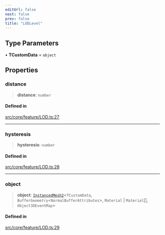 ```yaml
---
editUrl: false
next: false
prev: false
title: "LODLevel"
---
```


## Type Parameters

• **TCustomData** = `object`

## Properties

### distance

> **distance**: `number`

#### Defined in

[src/core/feature/LOD.ts:27](https://github.com/agargaro/instanced-mesh/blob/885e4bcb6a18860a783ace14f574e3f89257c5ee/src/core/feature/LOD.ts#L27)

***

### hysteresis

> **hysteresis**: `number`

#### Defined in

[src/core/feature/LOD.ts:28](https://github.com/agargaro/instanced-mesh/blob/885e4bcb6a18860a783ace14f574e3f89257c5ee/src/core/feature/LOD.ts#L28)

***

### object

> **object**: [`InstancedMesh2`](/api/classes/instancedmesh2/)\<`TCustomData`, `BufferGeometry`\<`NormalBufferAttributes`\>, `Material` \| `Material`[], `Object3DEventMap`\>

#### Defined in

[src/core/feature/LOD.ts:29](https://github.com/agargaro/instanced-mesh/blob/885e4bcb6a18860a783ace14f574e3f89257c5ee/src/core/feature/LOD.ts#L29)
